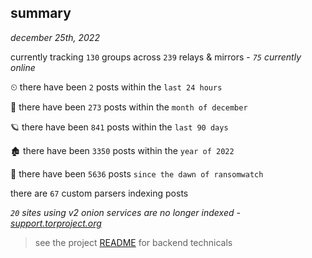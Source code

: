 
## summary
_december 25th, 2022_

currently tracking `130` groups across `239` relays & mirrors - _`75` currently online_

⏲ there have been `2` posts within the `last 24 hours`

🦈 there have been `273` posts within the `month of december`

🪐 there have been `841` posts within the `last 90 days`

🏚 there have been `3350` posts within the `year of 2022`

🦕 there have been `5636` posts `since the dawn of ransomwatch`

there are `67` custom parsers indexing posts

_`20` sites using v2 onion services are no longer indexed - [support.torproject.org](https://support.torproject.org/onionservices/v2-deprecation/)_

> see the project [README](https://github.com/joshhighet/ransomwatch#ransomwatch--) for backend technicals
